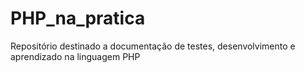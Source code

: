 # PHP_na_pratica
Repositório destinado a documentação de testes, desenvolvimento e aprendizado na linguagem PHP

